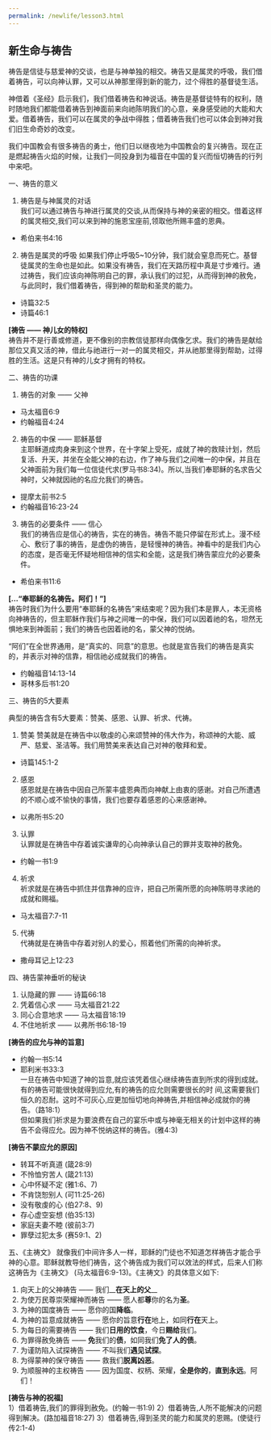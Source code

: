```yaml
---
permalink: /newlife/lesson3.html
---
```

<h2>新生命与祷告</h2>

祷告是信徒与慈爱神的交谈，也是与神单独的相交。祷告又是属灵的呼吸，我们借着祷告，可以向神认罪，又可以从神那里得到新的能力，过个得胜的基督徒生活。

神借着《圣经》启示我们，我们借着祷告和神说话。祷告是基督徒特有的权利，随时随地我们都能借着祷告到神面前来向祂陈明我们的心意，亲身感受祂的大能和大爱。借着祷告，我们可以在属灵的争战中得胜；借着祷告我们也可以体会到神对我们旧生命奇妙的改变。

我们中国教会有很多祷告的勇士，他们日以继夜地为中国教会的复兴祷告。现在正是燃起祷告火焰的时候，让我们一同投身到为福音在中国的复兴而恒切祷告的行列中来吧。

一、祷告的意义

1. 祷告是与神属灵的对话  
我们可以通过祷告与神进行属灵的交谈,从而保持与神的亲密的相交。借着这样的属灵相交,我们可以来到神的施恩宝座前,领取他所赐丰盛的恩典。  
+ 希伯来书4:16

2. 祷告是属灵的呼吸
如果我们停止呼吸5~10分钟，我们就会窒息而死亡。基督徒属灵的生命也是如此。如果没有祷告，我们在天路历程中真是寸步难行。通过祷告，我们应该向神陈明自己的罪，承认我们的过犯，从而得到神的赦免，与此同时，我们借着祷告，得到神的帮助和圣灵的能力。  
+ 诗篇32:5
+ 诗篇46:1

**[祷告 —— 神儿女的特权]**  
祷告并不是行善或修道，更不像别的宗教信徒那样向偶像乞求。我们的祷告是献给那位又真又活的神，借此与祂进行一对一的属灵相交，并从祂那里得到帮助，过得胜的生活。这是只有神的儿女才拥有的特权。

二、祷告的功课

1. 祷告的对象 —— 父神  
+ 马太福音6:9
+ 约翰福音4:24

2. 祷告的中保 —— 耶稣基督  
主耶稣道成肉身来到这个世界，在十字架上受死，成就了神的救赎计划，然后复活、升天，并坐在全能父神的右边，作了神与我们之间唯一的中保，并且在父神面前为我们每一位信徒代求(罗马书8:34)。所以,当我们奉耶稣的名求告父神时，父神就因祂的名应允我们的祷告。  
+ 提摩太前书2:5
+ 约翰福音16:23-24

3. 祷告的必要条件 —— 信心  
我们的祷告应是信心的祷告，实在的祷告。祷告不能只停留在形式上。漫不经心、敷衍了事的祷告，是虚伪的祷告，是轻慢神的祷告。神看中的是我们内心的态度，是否毫无怀疑地相信神的信实和全能，这是我们祷告蒙应允的必要条件。  
+ 希伯来书11:6

**[...“奉耶稣的名祷告。阿们！”]**  
祷告时我们为什么要用“奉耶稣的名祷告”来结束呢？因为我们本是罪人，本无资格向神祷告的，但主耶稣作我们与神之间唯一的中保，我们可以因着祂的名，坦然无惧地来到神面前；我们的祷告也因着祂的名，蒙父神的悦纳。

“阿们”在全世界通用，是“真实的、同意”的意思。也就是宣告我们的祷告是真实的，并表示对神的信靠，相信祂必成就我们的祷告。

+ 约翰福音14:13-14
+ 哥林多后书1:20

三、祷告的5大要素

典型的祷告含有5大要素：赞美、感恩、认罪、祈求、代祷。

1. 赞美
赞美就是在祷告中以敬虔的心来颂赞神的伟大作为，称颂神的大能、威严、慈爱、圣洁等。我们用赞美来表达自己对神的敬拜和爱。

+ 诗篇145:1-2

2. 感恩  
感恩就是在祷告中因自己所蒙丰盛恩典而向神献上由衷的感谢。对自己所遭遇的不顺心或不愉快的事情，我们也要存着感恩的心来感谢神。

+ 以弗所书5:20

3. 认罪  
认罪就是在祷告中存着诚实谦卑的心向神承认自己的罪并支取神的赦免。

+ 约翰一书1:9

4. 祈求  
祈求就是在祷告中抓住并信靠神的应许，把自己所需所愿的向神陈明寻求祂的成就和赐福。

+ 马太福音7:7-11

5. 代祷  
代祷就是在祷告中存着对别人的爱心，照着他们所需的向神祈求。

+ 撒母耳记上12:23

四、祷告蒙神垂听的秘诀

1. 认隐藏的罪 —— 诗篇66:18
2. 凭着信心求 —— 马太福音21:22
3. 同心合意地求 —— 马太福音18:19
4. 不住地祈求 —— 以弗所书6:18-19

**[祷告的应允与神的旨意]**  
+ 约翰一书5:14
+ 耶利米书33:3  
一旦在祷告中知道了神的旨意,就应该凭着信心继续祷告直到所求的得到成就。有的祷告可能很快就得到应允,有的祷告的应允则需要很长的时
间,这需要我们恒久的忍耐。这时不可灰心,应更加恒切地向神祷告,并相信神必成就你的祷告。（路18:1）  
但如果我们祈求是为要浪费在自己的宴乐中或与神毫无相关的计划中这样的祷告不会得应允。因为神不悦纳这样的祷告。(雅4:3)

**[祷告不蒙应允的原因]**
+ 转耳不听真道 (箴28:9)
+ 不怜恤穷苦人 (箴21:13)
+ 心中怀疑不定 (雅1:6、7)
+ 不肯饶恕别人 (可11:25-26)
+ 没有敬虔的心 (伯27:8、9)
+ 存心虚空妄想 (伯35:13)
+ 家庭夫妻不睦 (彼前3:7)
+ 罪孽过犯太多 (赛59:1、2)

五、《主祷文》
就像我们中间许多人一样，耶稣的门徒也不知道怎样祷告才能合乎神的心意。耶稣就教导他们祷告，这个祷告成为我们可以效法的样式，后来人们称这祷告为《主祷文》 (马太福音6:9-13)。《主祷文》的具体意义如下:

1. 向天上的父神祷告 —— 我们__**在天上的父**__
2. 为使万民尊崇荣耀神而祷告 —— 愿人都**尊**你的名为**圣**。
3. 为神的国度祷告 —— 愿你的国**降临**。
4. 为神的旨意成就祷告 —— 愿你的旨意**行在**地上，如同**行在**天上。
5. 为每日的需要祷告 —— 我们**日用的饮食**，今日**赐给**我们。
6. 为罪得赦免祷告 —— **免**我们的**债**，如同我们**免了人的债**。
7. 为谨防陷入试探祷告 —— 不叫我们**遇见试探**。
8. 为得蒙神的保守祷告 —— 救我们**脱离凶恶**。
9. 为顺服神的主权祷告 —— 因为国度、权柄、荣耀，**全是你的**，**直到永远**。阿们！

**[祷告与神的祝福]**  
1）借着祷告,我们的罪得到赦免。(约翰一书1:9)
2）借着祷告,人所不能解决的问题得到解决。(路加福音18:27)
3）借着祷告,得到圣灵的能力和属灵的恩赐。(使徒行传2:1-4)

